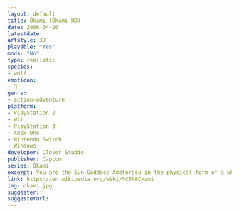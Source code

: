 ```yaml
---
layout: default
title: Ōkami (Ōkami HD)
date: 2006-04-20
latestdate: 
artstyle: 3D
playable: "Yes"
mods: "No"
type: realistic
species: 
- wolf
emoticon:
- 🐺
genre: 
- action-adventure
platform:
- PlayStation 2
- Wii
- PlayStation 3
- Xbox One
- Nintendo Switch
- Windows
developer: Clover Studio
publisher: Capcom
series: Okami
excerpt: You are the Sun Goddess Amaterasu in the physical form of a white wolf, and you must save the country of Nippon. There's magical powers and combat in this game, but your character plays and behaves much like a normal wolf.
link: https://en.wikipedia.org/wiki/%C5%8Ckami
img: okami.jpg
suggester: 
suggesterurl: 
---
```


